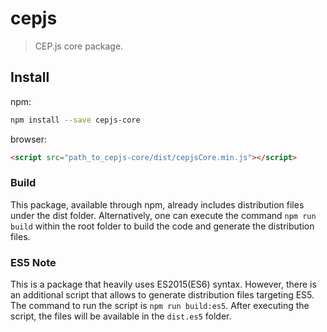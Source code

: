 # cepjs

> CEP.js core package.

## Install

npm:
```sh
npm install --save cepjs-core
```

browser:
```html
<script src="path_to_cepjs-core/dist/cepjsCore.min.js"></script>
```

### Build
This package, available through npm, already includes distribution files under the dist folder. Alternatively, one can execute the command `npm run build` within the root folder to build the code and generate the distribution files.

### ES5 Note
This is a package that heavily uses ES2015(ES6) syntax. However, there is an additional script that allows to generate distribution files targeting ES5. The command to run the script is `npm run build:es5`. After executing the script, the files will be available in the `dist.es5` folder.